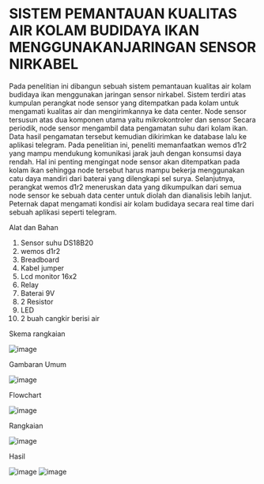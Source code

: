 #  SISTEM PEMANTAUAN KUALITAS AIR KOLAM BUDIDAYA IKAN MENGGUNAKANJARINGAN SENSOR NIRKABEL
Pada penelitian ini dibangun sebuah sistem pemantauan kualitas air kolam budidaya
ikan menggunakan jaringan sensor nirkabel. Sistem terdiri atas kumpulan perangkat node sensor yang ditempatkan pada kolam untuk mengamati kualitas air dan mengirimkannya ke data center. Node sensor tersusun atas dua komponen utama yaitu mikrokontroler dan sensor Secara periodik, node sensor mengambil data pengamatan suhu dari kolam ikan. Data hasil pengamatan tersebut kemudian dikirimkan ke database lalu ke aplikasi telegram. Pada penelitian ini, peneliti memanfaatkan wemos d1r2 yang mampu mendukung komunikasi jarak jauh dengan konsumsi daya rendah. Hal ini penting mengingat node sensor akan ditempatkan pada kolam ikan sehingga node tersebut harus mampu bekerja menggunakan catu daya mandiri dari baterai yang dilengkapi sel surya. Selanjutnya, perangkat wemos d1r2 meneruskan data yang dikumpulkan dari semua node sensor ke sebuah data center untuk diolah dan dianalisis lebih lanjut. Peternak dapat mengamati kondisi air kolam budidaya secara real time dari sebuah aplikasi seperti telegram.

 Alat dan Bahan
 1. Sensor suhu DS18B20
 2. wemos d1r2
 3. Breadboard
 4. Kabel jumper
 5. Lcd monitor 16x2
 6. Relay
 7. Baterai 9V
 8. 2 Resistor
 9. LED
 10. 2 buah cangkir berisi air

Skema rangkaian

![image](https://github.com/user-attachments/assets/97be98c3-54fc-419f-9ef8-83bc89f2f0b2)

Gambaran Umum

![image](https://github.com/user-attachments/assets/f9fc8bde-ff2b-4cfc-87d6-bd86e58f8d0b)


Flowchart

![image](https://github.com/user-attachments/assets/285c943d-fd6e-4cdb-a2ef-f994bd43ddd4)

Rangkaian

![image](https://github.com/user-attachments/assets/35bb7a54-7be1-4bfc-b8da-d39d9fb9e97a)

Hasil

![image](https://github.com/user-attachments/assets/bf46027f-0079-4899-aac2-c9b538d58f50)
![image](https://github.com/user-attachments/assets/7b94cd38-6f4e-4fae-b59c-43a4bdbd7ed4)


